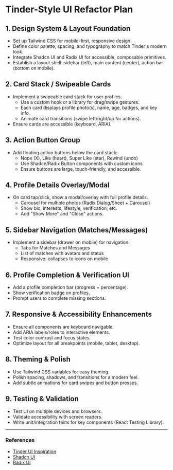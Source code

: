 # Tinder-Style UI Refactor Plan

## 1. Design System & Layout Foundation
- Set up Tailwind CSS for mobile-first, responsive design.
- Define color palette, spacing, and typography to match Tinder's modern look.
- Integrate Shadcn UI and Radix UI for accessible, composable primitives.
- Establish a layout shell: sidebar (left), main content (center), action bar (bottom on mobile).

## 2. Card Stack / Swipeable Cards
- Implement a swipeable card stack for user profiles.
  - Use a custom hook or a library for drag/swipe gestures.
  - Each card displays profile photo(s), name, age, badges, and key info.
  - Animate card transitions (swipe left/right/up for actions).
- Ensure cards are accessible (keyboard, ARIA).

## 3. Action Button Group
- Add floating action buttons below the card stack:
  - Nope (X), Like (heart), Super Like (star), Rewind (undo)
  - Use Shadcn/Radix Button components with custom icons.
  - Ensure buttons are large, touch-friendly, and accessible.

## 4. Profile Details Overlay/Modal
- On card tap/click, show a modal/overlay with full profile details.
  - Carousel for multiple photos (Radix Dialog/Sheet + Carousel)
  - Show bio, interests, lifestyle, verification, etc.
  - Add "Show More" and "Close" actions.

## 5. Sidebar Navigation (Matches/Messages)
- Implement a sidebar (drawer on mobile) for navigation:
  - Tabs for Matches and Messages
  - List of matches with avatars and status
  - Responsive: collapses to icons on mobile

## 6. Profile Completion & Verification UI
- Add a profile completion bar (progress + percentage).
- Show verification badge on profiles.
- Prompt users to complete missing sections.

## 7. Responsive & Accessibility Enhancements
- Ensure all components are keyboard navigable.
- Add ARIA labels/roles to interactive elements.
- Test color contrast and focus states.
- Optimize layout for all breakpoints (mobile, tablet, desktop).

## 8. Theming & Polish
- Use Tailwind CSS variables for easy theming.
- Polish spacing, shadows, and transitions for a modern feel.
- Add subtle animations for card swipes and button presses.

## 9. Testing & Validation
- Test UI on multiple devices and browsers.
- Validate accessibility with screen readers.
- Write unit/integration tests for key components (React Testing Library).

---

### References
- [Tinder UI Inspiration](https://jamesrochabrun.medium.com/lets-create-a-tinder-like-swipe-using-nslayoutanchors-custom-views-and-protocol-extensions-3be852f94e1d)
- [Shadcn UI](https://ui.shadcn.com/)
- [Radix UI](https://www.radix-ui.com/)
